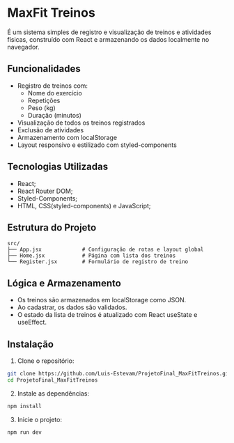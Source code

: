 # MaxFit Treinos

É um sistema simples de registro e visualização de treinos e atividades físicas, construído com React e armazenando os dados localmente no navegador.

## Funcionalidades

- Registro de treinos com:
  - Nome do exercício
  - Repetições
  - Peso (kg)
  - Duração (minutos)
- Visualização de todos os treinos registrados
- Exclusão de atividades
- Armazenamento com localStorage
- Layout responsivo e estilizado com styled-components

## Tecnologias Utilizadas

- React;
- React Router DOM;
- Styled-Components;
- HTML, CSS(styled-components) e JavaScript;

## Estrutura do Projeto

```
src/
├── App.jsx             # Configuração de rotas e layout global
├── Home.jsx            # Página com lista dos treinos
└── Register.jsx        # Formulário de registro de treino
```

## Lógica e Armazenamento

- Os treinos são armazenados em localStorage como JSON.
- Ao cadastrar, os dados são validados.
- O estado da lista de treinos é atualizado com React useState e useEffect.

## Instalação

1. Clone o repositório:

```bash
git clone https://github.com/Luis-Estevam/ProjetoFinal_MaxFitTreinos.git
cd ProjetoFinal_MaxFitTreinos
```

2. Instale as dependências:

```bash
npm install
```

3. Inicie o projeto:

```bash
npm run dev
```

